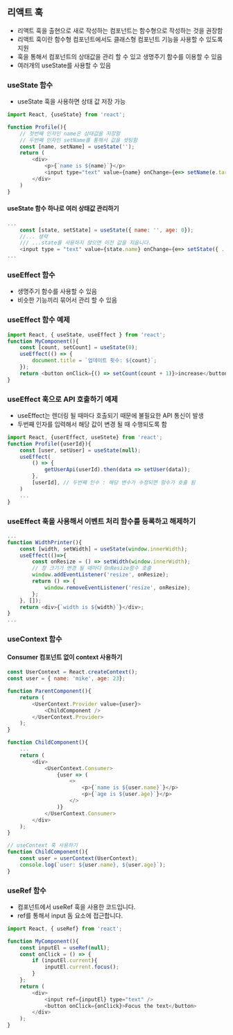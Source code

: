 
## 리액트 훅
* 리액트 훅을 출현으로 새로 작성하는 컴포넌트는 함수형으로 작성하는 것을 권장함 
* 리액트 훅이란 함수형 컴포넌트에서도 클래스형 컴포넌트 기능을 사용할 수 있도록 지원
* 훅을 통해서 컴포넌트의 상태값을 관리 할 수 있고 생명주기 함수를 이용할 수 있음
* 여러개의 useState를 사용할 수 있음
### useState 함수
* useState 훅을 사용하면 상태 값 저장 가능
```js
import React, {useState} from 'react';

function Profile(){
    // 첫번째 인자인 name은 상태값을 저장함
    // 두번째 인자인 setName를 통해서 값을 셋팅함
    const [name, setName] = useState('');
    return (
        <div>
            <p>{`name is ${name}`}</p>
            <input type="text" value={name} onChange={e=> setName(e.target.value)}>
        </div>
    )
}
```

#### useState 함수 하나로 여러 상태값 관리하기
```js
...
    const [state, setState] = useState({ name: '', age: 0});
    //... 생략
    /// ...state를 사용하지 않으면 이전 값을 지웁니다. 
    <input type = "text" value={state.name} onChange={e=> setState({ ...stete, name: e.target.value})}/>
...
```

### useEffect 함수
* 생명주기 함수를 사용할 수 있음
* 비슷한 기능끼리 묶어서 관리 할 수 있음
### useEffect 함수 예제
```js
import React, { useState, useEffect } from 'react';
function MyComponent(){
    const [count, setCount] = useState(0);
    useEffect(() => {
        document.title = `업데이트 횟수: ${count}`;
    });
    return <button onClick={() => setCount(count + 1)}>increase</button>;
}
```

### useEffect 훅으로 API 호출하기 예제
* useEffect는 렌더링 될 때마다 호출되기 때문에 불필요한 API 통신이 발생 
* 두번째 인자를 입력해서 해당 값이 변경 될 때 수행되도록 함
```js
import React, {userEffect, useStete} from 'react';
function Profile({userId}){
    const [user, setUser] = useState(null);
    useEffect(
        () => {
            getUserApi(userId).then(data => setUser(data));
        },
        [userId], // 두번째 인수 : 해당 변수가 수정되면 함수가 호출 됨
    )
    ...
}
```
### useEffect 훅을 사용해서 이벤트 처리 함수를 등록하고 해제하기
```js
...
function WidthPrinter(){
    const [width, setWidth] = useState(window.innerWidth);
    useEffect(()=>{        
        const onResize = () => setWidth(window.innerWidth);
        // 창 크기가 변경 될 때마다 OnResize함수 호출 
        window.addEventListener('resize', onResize);
        return () => {
            window.removeEventListener('resize', onResize);
        };
    }, []);
    return <div>{`width is ${width}`}</div>;
}
...
```

### useContext 함수
#### Consumer 컴포넌트 없이 context 사용하기 
```js
const UserContext = React.createContext();
const user = { name: 'mike', age: 23};

function ParentComponent(){
    return (
        <UserContext.Provider value={user}>
            <ChildComponent />
        </UserContext.Provider>
    );
}

function ChildComponent(){
    ...
    return (
        <div>
            <UserContext.Consumer>
                {user => (
                    <>
                        <p>{`name is ${user.name}`}</p>
                        <p>{`age is ${user.age}`}</p>
                    </>
                )}
            </UserContext.Consumer>
        </div>
    );
}

// useContext 훅 사용하기 
function ChildComponent(){
    const user = userContext(UserContext);
    console.log(`user: ${user.name}, ${user.age}`);
}
```

### useRef 함수
* 컴포넌트에서 useRef 훅을 사용한 코드입니다. 
* ref를 통해서 input 돔 요소에 접근합니다. 
```js
import React, { useRef} from 'react';

function MyComponent(){
    const inputEl = useRef(null);
    const onClick = () => {
        if (inputEl.current){
            inputEl.current.focus();
        }
    };
    return (
        <div>
            <input ref={inputEl} type="text" />
            <button onClick={onClick}>Focus the text</button>
        </div>
    );
}
```